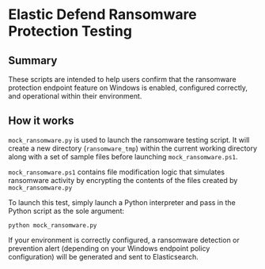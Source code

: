 # Elastic Defend Ransomware Protection Testing

## Summary

These scripts are intended to help users confirm that the ransomware protection endpoint feature on Windows is enabled, configured correctly, and operational within their environment.

## How it works

`mock_ransomware.py` is used to launch the ransomware testing script. It will create a new directory (`ransomware_tmp`) within the current working directory along with 
a set of sample files before launching `mock_ransomware.ps1`.

`mock_ransomware.ps1` contains file modification logic that simulates ransomware activity by encrypting the contents of the files created by `mock_ransomware.py`

To launch this test, simply launch a Python interpreter and pass in the Python script as the sole argument:

```
python mock_ransomware.py
```

If your environment is correctly configured, a ransomware detection or prevention alert (depending on your Windows endpoint policy configuration) will be generated and sent to Elasticsearch.
